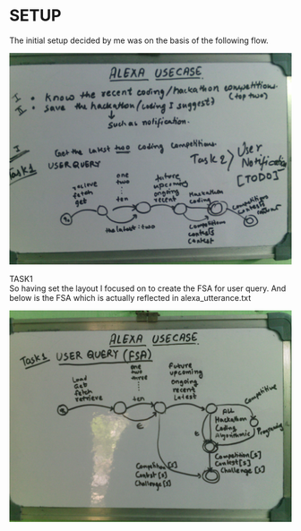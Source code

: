 # SETUP

The initial setup decided by me was on the basis of the following flow.

![alexa_usecase](https://github.com/deathcod/ALEXA_skillset/blob/master/ALEXA/ALEXA_FLOW_PICTURE/ALEXA_USECASE.jpg)

TASK1  
So having set the layout I focused on to create the FSA for user query. And below is the FSA which is actually reflected in alexa_utterance.txt  

![alexa_usecase_FSA](https://github.com/deathcod/ALEXA_skillset/blob/master/ALEXA/ALEXA_FLOW_PICTURE/ALEXA_USECASE_FSA.jpg)
